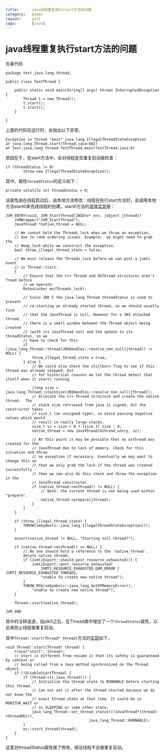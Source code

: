 ```yaml
---
title:      java线程重复执行start方法的问题
category:   pages
layout:     post
tags:       [java]
---
```


java线程重复执行start方法的问题
=================


先看代码

    package test.java.lang.thread;
    
    public class TestThread {
    
        public static void main(String[] args) throws InterruptedException {
            Thread t = new Thread();
            t.start();
            t.start();
        }
    
    }
    

上面的代码在运行时，会抛出以下异常，

    Exception in thread "main" java.lang.IllegalThreadStateException
    at java.lang.Thread.start(Thread.java:682)
    at test.java.lang.thread.TestThread.main(TestThread.java:8)
    

原因在于，在start方法中，会对线程是否重复启动做检查：

    if (threadStatus != 0)
            throw new IllegalThreadStateException();
    

其中，属性`threadStatus`的定义如下：

    private volatile int threadStatus = 0;
    

该属性由在线程启动后，由本地方法修改：线程在执行start方法时，会调用本地方法start0来完成线程的创建。start0方法的[具体实现][1]是：

    JVM_ENTRY(void, JVM_StartThread(JNIEnv* env, jobject jthread))
        JVMWrapper("JVM_StartThread");
        JavaThread *native_thread = NULL;
    
        // We cannot hold the Threads_lock when we throw an exception,
        // due to rank ordering issues. Example:  we might need to grab the
        // Heap_lock while we construct the exception.
        bool throw_illegal_thread_state = false;
    
        // We must release the Threads_lock before we can post a jvmti event
        // in Thread::start.
        {
            // Ensure that the C++ Thread and OSThread structures aren't freed before
            // we operate.
            MutexLocker mu(Threads_lock);
    
            // Since JDK 5 the java.lang.Thread threadStatus is used to prevent
            // re-starting an already started thread, so we should usually find
            // that the JavaThread is null. However for a JNI attached thread
            // there is a small window between the Thread object being created
            // (with its JavaThread set) and the update to its threadStatus, so we
            // have to check for this
            if (java_lang_Thread::thread(JNIHandles::resolve_non_null(jthread)) != NULL) {
                throw_illegal_thread_state = true;
            } else {
                // We could also check the stillborn flag to see if this thread was already stopped, but
                // for historical reasons we let the thread detect that itself when it starts running
    
                jlong size = java_lang_Thread::stackSize(JNIHandles::resolve_non_null(jthread));
                // Allocate the C++ Thread structure and create the native thread.  The
                // stack size retrieved from java is signed, but the constructor takes
                // size_t (an unsigned type), so avoid passing negative values which would
                // result in really large stacks.
                size_t sz = size > 0 ? (size_t) size : 0;
                native_thread = new JavaThread(&thread_entry, sz);
    
                // At this point it may be possible that no osthread was created for the
                // JavaThread due to lack of memory. Check for this situation and throw
                // an exception if necessary. Eventually we may want to change this so
                // that we only grab the lock if the thread was created successfully -
                // then we can also do this check and throw the exception in the
                // JavaThread constructor.
                if (native_thread->osthread() != NULL) {
                    // Note: the current thread is not being used within "prepare".
                    native_thread->prepare(jthread);
                }
            }
        }
    
        if (throw_illegal_thread_state) {
            THROW(vmSymbols::java_lang_IllegalThreadStateException());
        }
    
        assert(native_thread != NULL, "Starting null thread?");
    
        if (native_thread->osthread() == NULL) {
            // No one should hold a reference to the 'native_thread'.
            delete native_thread;
            if (JvmtiExport::should_post_resource_exhausted()) {
                JvmtiExport::post_resource_exhausted(
                    JVMTI_RESOURCE_EXHAUSTED_OOM_ERROR | JVMTI_RESOURCE_EXHAUSTED_THREADS,
                    "unable to create new native thread");
            }
            THROW_MSG(vmSymbols::java_lang_OutOfMemoryError(),
                "unable to create new native thread");
        }
    
        Thread::start(native_thread);
    
    JVM_END
    

其中的注释说道，自jdk5之后，在Thread类中增加了一个`threadStatus`属性，以此来防止线程被重复启动。

其中`Thread::start(Thread* thread)`方法的[实现][2]如下，

    void Thread::start(Thread* thread) {
        trace("start", thread);
        // Start is different from resume in that its safety is guaranteed by context or
        // being called from a Java method synchronized on the Thread object.
        if (!DisableStartThread) {
            if (thread->is_Java_thread()) {
                // Initialize the thread state to RUNNABLE before starting this thread.
                // Can not set it after the thread started because we do not know the
                // exact thread state at that time. It could be in MONITOR_WAIT or
                // in SLEEPING or some other state.
                java_lang_Thread::set_thread_status(((JavaThread*)thread)->threadObj(),
                                          java_lang_Thread::RUNNABLE);
            }
            os::start_thread(thread);
        }
    }
    

这里对threadStatus属性做了修改，保证线程不会被重复启动。

[1]:    http://hg.openjdk.java.net/jdk7u/jdk7u/hotspot/file/ae4adc1492d1/src/share/vm/prims/jvm.cpp
[2]:    http://hg.openjdk.java.net/jdk7u/jdk7u/hotspot/file/ae4adc1492d1/src/share/vm/runtime/thread.cpp
